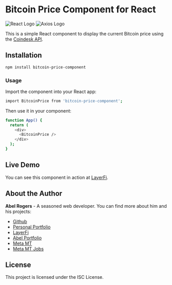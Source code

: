 # Bitcoin Price Component for React

![React Logo](https://reactjs.org/logo-og.png) ![Axios Logo](https://axios-http.com/assets/logo.png)


This is a simple React component to display the current Bitcoin price using the [Coindesk API](https://api.coindesk.com/v1/bpi/currentprice.json).

## Installation

```bash
npm install bitcoin-price-component
```
### Usage
Import the component into your React app:

```bash
import BitcoinPrice from 'bitcoin-price-component';
```

Then use it in your component:

```bash
function App() {
  return (
    <div>
      <BitcoinPrice />
    </div>
  );
}
```

## Live Demo

You can see this component in action at [LayerFi](https://layerfi.meta.mt/).

## About the Author

**Abel Rogers** - A seasoned web developer. You can find more about him and his projects:

- [Github](https://github.com/animasoul)
- [Personal Portfolio](https://www.ajpartnersltd.com/)
- [LayerFi](https://layerfi.meta.mt/)
- [Abel Portfolio](https://abel.meta.mt/)
- [Meta MT](https://www.meta.mt/)
- [Meta MT Jobs](https://jobs.meta.mt/)

## License

This project is licensed under the ISC License.
